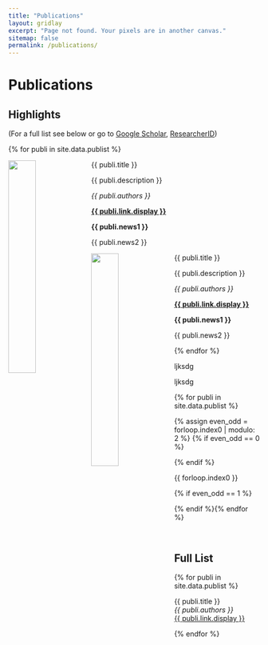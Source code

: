 ```yaml
---
title: "Publications"
layout: gridlay
excerpt: "Page not found. Your pixels are in another canvas."
sitemap: false
permalink: /publications/
---
```


# Publications

## Highlights

(For a full list see below or go to <a href="https://scholar.google.ch/citations?user=TqxYWZsAAAAJ">Google Scholar</a>, <a href="https://www.researcherid.com/rid/D-7763-2012">ResearcherID</a>)

{% for publi in site.data.publist %}

<div class="row">
 <div class="col-sm-6 clearfix">
  <div class="well">
     <pubtit>{{ publi.title }}</pubtit>
  <img src="{{ site.url }}{{ site.baseurl }}/images/pubpic/{{ publi.image }}" class="img-responsive" width="33%" style="float: left" />
  <p>{{ publi.description }}</p>
  <p><em>{{ publi.authors }}</em></p>
  <p><strong><a href="{{ publi.link.url }}">{{ publi.link.display }}</a></strong></p>
  <p class="text-danger"><strong> {{ publi.news1 }}</strong></p>
  <p> {{ publi.news2 }}</p>
  </div> 
 </div>
 
 <div class="col-sm-6 clearfix">
  <div class="well">
     <pubtit>{{ publi.title }}</pubtit>
  <img src="{{ site.url }}{{ site.baseurl }}/images/pubpic/{{ publi.image }}" class="img-responsive" width="33%" style="float: left" />
  <p>{{ publi.description }}</p>
  <p><em>{{ publi.authors }}</em></p>
  <p><strong><a href="{{ publi.link.url }}">{{ publi.link.display }}</a></strong></p>
  <p class="text-danger"><strong> {{ publi.news1 }}</strong></p>
  <p> {{ publi.news2 }}</p>
  </div> 
 </div> 
</div>

{% endfor %}

<div class="row">
 <div class="col-sm-6 clearfix">
  <div class="well">
   <p> ljksdg </p>
  </div> 
 </div>
 
 <div class="col-sm-6 clearfix">
  <div class="well">
   <p> ljksdg </p>
  </div> 
 </div> 
</div>


{% for publi in site.data.publist %}

{% assign even_odd = forloop.index0 | modulo: 2 %}
{% if even_odd == 0 %}
<div class="row">

{% endif %}

<div class="col-sm-6 clearfix">
 <div class="well">
  {{ forloop.index0 }}
 </div>
</div>

{% if even_odd == 1 %}
</div>
{% endif %}{% endfor %}

<p> &nbsp; </p>




## Full List

{% for publi in site.data.publist %}

  {{ publi.title }} <br />
  <em>{{ publi.authors }} </em><br /><a href="{{ publi.link.url }}">{{ publi.link.display }}</a>

{% endfor %}

